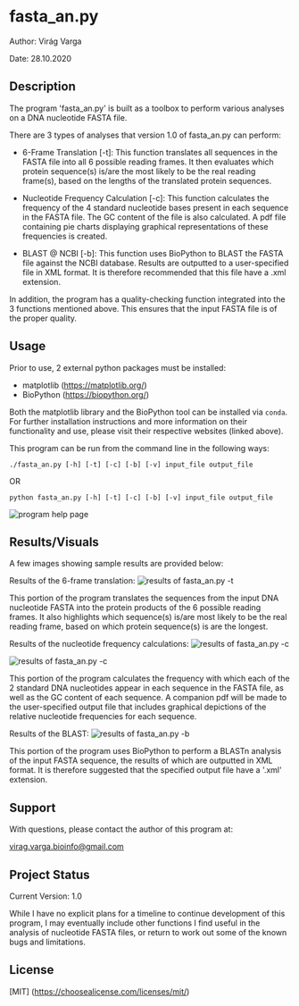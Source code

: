 # fasta_an.py
Author: Virág Varga

Date: 28.10.2020

## Description

The program 'fasta_an.py' is built as a toolbox to perform various analyses on a DNA nucleotide FASTA file.

There are 3 types of analyses that version 1.0 of fasta_an.py can perform:

  - 6-Frame Translation [-t]: This function translates all sequences in the FASTA file into all 6 possible reading frames. It then evaluates which protein sequence(s) is/are the most likely to be the real reading frame(s), based on the lengths of the translated protein sequences.

  - Nucleotide Frequency Calculation [-c]: This function calculates the frequency of the 4 standard nucleotide bases present in each sequence in the FASTA file. The GC content of the file is also calculated. A pdf file containing pie charts displaying graphical representations of these frequencies is created.

  - BLAST @ NCBI [-b]: This function uses BioPython to BLAST the FASTA file against the NCBI database. Results are outputted to a user-specified file in XML format. It is therefore recommended that this file have a .xml extension.

In addition, the program has a quality-checking function integrated into the 3 functions mentioned above. This ensures that the input FASTA file is of the proper quality.

## Usage

Prior to use, 2 external python packages must be installed:
 - matplotlib (https://matplotlib.org/)
 - BioPython (https://biopython.org/)

Both the matplotlib library and the BioPython tool can be installed via `conda`. For further installation instructions and more information on their functionality and use, please visit their respective websites (linked above). 


This program can be run from the command line in the following ways:

```./fasta_an.py [-h] [-t] [-c] [-b] [-v] input_file output_file```

OR

```python fasta_an.py [-h] [-t] [-c] [-b] [-v] input_file output_file```

![program help page](https://github.com/V-Varga/FASTA_Analysis_Toolbox/blob/main/FASTA_an_imgs/fasta_an_help.png)

## Results/Visuals

A few images showing sample results are provided below:

Results of the 6-frame translation:
![results of fasta_an.py -t](https://github.com/V-Varga/FASTA_Analysis_Toolbox/blob/main/FASTA_an_imgs/results_t.png)

This portion of the program translates the sequences from the input DNA nucleotide FASTA into the protein products of the 6 possible reading frames. It also highlights which sequence(s) is/are most likely to be the real reading frame, based on which protein sequence(s) is are the longest.

Results of the nucleotide frequency calculations:
![results of fasta_an.py -c](https://github.com/V-Varga/FASTA_Analysis_Toolbox/blob/main/FASTA_an_imgs/results_c.png)

![results of fasta_an.py -c](https://github.com/V-Varga/FASTA_Analysis_Toolbox/blob/main/FASTA_an_imgs/results_c_graphics.png)

This portion of the program calculates the frequency with which each of the 2 standard DNA nucleotides appear in each sequence in the FASTA file, as well as the GC content of each sequence. A companion pdf will be made to the user-specified output file that includes graphical depictions of the relative nucleotide frequencies for each sequence.

Results of the BLAST:
![results of fasta_an.py -b](https://github.com/V-Varga/FASTA_Analysis_Toolbox/blob/main/FASTA_an_imgs/results_b.png)

This portion of the program uses BioPython to perform a BLASTn analysis of the input FASTA sequence, the results of which are outputted in XML format. It is therefore suggested that the specified output file have a '.xml' extension.

## Support

With questions, please contact the author of this program at:

virag.varga.bioinfo@gmail.com

## Project Status

Current Version: 1.0

While I have no explicit plans for a timeline to continue development of this program, I may eventually include other functions I find useful in the analysis of nucleotide FASTA files, or return to work out some of the known bugs and limitations.

## License

[MIT]
(https://choosealicense.com/licenses/mit/)
